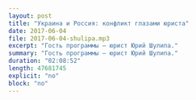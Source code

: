 ```yaml
---
layout: post
title: "Украина и Россия: конфликт глазами юриста"
date: 2017-06-04
file: 2017-06-04-shulipa.mp3
excerpt: "Гость программы — юрист Юрий Шулипа."
summary: "Гость программы — юрист Юрий Шулипа."
duration: "02:08:52"
length: 47681745
explicit: "no"
block: "no"
---
```


